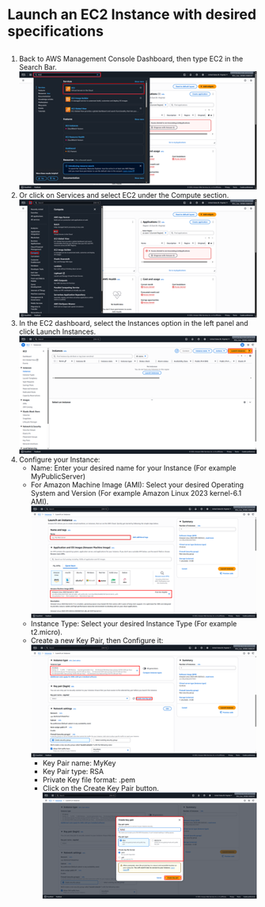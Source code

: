 # Launch an EC2 Instance with desired specifications
##
1. Back to AWS Management Console Dashboard, then type EC2 in the Search Bar. ![Search_EC2](Images/Search_EC2.png)
2. Or click on Services and select EC2 under the Compute section. ![Services_EC2](Images/Services_EC2.png)
3. In the EC2 dashboard, select the Instances option in the left panel and click Launch Instances. ![Launch_EC2](Images/Launch_EC2.png)
4. Configure your Instance:
   - Name: Enter your desired name for your Instance (For example MyPublicServer)
   - For Amazon Machine Image (AMI): Select your desired Operating System and Version (For example Amazon Linux 2023 kernel-6.1 AMI). ![Configure_EC2_A](Images/Configure_EC2_A.png)
   - Instance Type: Select your desired Instance Type (For example t2.micro).
   - Create a new Key Pair, then Configure it: ![Configure_EC2_B](Images/Configure_EC2_B.png)
     + Key Pair name: MyKey
     + Key Pair type: RSA
     + Private Key file format: .pem 
     + Click on the Create Key Pair button. ![Configure_KeyPair](Images/Configure_KeyPair.png)